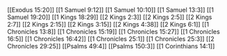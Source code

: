 [[Exodus 15:20]]
[[1 Samuel 9:12]]
[[1 Samuel 10:10]]
[[1 Samuel 13:3]]
[[1 Samuel 19:20]]
[[1 Kings 18:29]]
[[2 Kings 2:3]]
[[2 Kings 2:5]]
[[2 Kings 2:7]]
[[2 Kings 2:15]]
[[2 Kings 3:15]]
[[2 Kings 4:38]]
[[2 Kings 6:1]]
[[1 Chronicles 13:8]]
[[1 Chronicles 15:19]]
[[1 Chronicles 15:27]]
[[1 Chronicles 16:5]]
[[1 Chronicles 16:42]]
[[1 Chronicles 25:1]]
[[1 Chronicles 25:3]]
[[2 Chronicles 29:25]]
[[Psalms 49:4]]
[[Psalms 150:3]]
[[1 Corinthians 14:1]]
